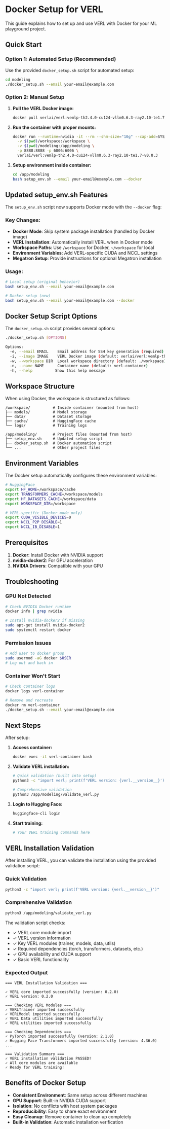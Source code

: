 # Docker Setup for VERL

This guide explains how to set up and use VERL with Docker for your ML playground project.

## Quick Start

### Option 1: Automated Setup (Recommended)

Use the provided `docker_setup.sh` script for automated setup:

```bash
cd modeling
./docker_setup.sh --email your-email@example.com
```

### Option 2: Manual Setup

1. **Pull the VERL Docker image:**

   ```bash
   docker pull verlai/verl:vemlp-th2.4.0-cu124-vllm0.6.3-ray2.10-te1.7-v0.0.3
   ```

2. **Run the container with proper mounts:**

   ```bash
   docker run --runtime=nvidia -it --rm --shm-size="10g" --cap-add=SYS_ADMIN \
     -v $(pwd)/workspace:/workspace \
     -v $(pwd)/modeling:/app/modeling \
     -p 8888:8888 -p 6006:6006 \
     verlai/verl:vemlp-th2.4.0-cu124-vllm0.6.3-ray2.10-te1.7-v0.0.3
   ```

3. **Setup environment inside container:**
   ```bash
   cd /app/modeling
   bash setup_env.sh --email your-email@example.com --docker
   ```

## Updated setup_env.sh Features

The `setup_env.sh` script now supports Docker mode with the `--docker` flag:

### Key Changes:

- **Docker Mode**: Skip system package installation (handled by Docker image)
- **VERL Installation**: Automatically install VERL when in Docker mode
- **Workspace Paths**: Use `/workspace` for Docker, `~/workspace` for local
- **Environment Variables**: Add VERL-specific CUDA and NCCL settings
- **Megatron Setup**: Provide instructions for optional Megatron installation

### Usage:

```bash
# Local setup (original behavior)
bash setup_env.sh --email your-email@example.com

# Docker setup (new)
bash setup_env.sh --email your-email@example.com --docker
```

## Docker Setup Script Options

The `docker_setup.sh` script provides several options:

```bash
./docker_setup.sh [OPTIONS]

Options:
  -e, --email EMAIL    Email address for SSH key generation (required)
  -i, --image IMAGE    VERL Docker image (default: verlai/verl:vemlp-th2.4.0-cu124-vllm0.6.3-ray2.10-te1.7-v0.0.3)
  -w, --workspace DIR  Local workspace directory (default: ./workspace)
  -n, --name NAME      Container name (default: verl-container)
  -h, --help          Show this help message
```

## Workspace Structure

When using Docker, the workspace is structured as follows:

```
/workspace/          # Inside container (mounted from host)
├── models/          # Model storage
├── data/            # Dataset storage
├── cache/           # HuggingFace cache
└── logs/            # Training logs

/app/modeling/       # Project files (mounted from host)
├── setup_env.sh     # Updated setup script
├── docker_setup.sh  # Docker automation script
└── ...              # Other project files
```

## Environment Variables

The Docker setup automatically configures these environment variables:

```bash
# HuggingFace
export HF_HOME=/workspace/cache
export TRANSFORMERS_CACHE=/workspace/models
export HF_DATASETS_CACHE=/workspace/data
export WORKSPACE_DIR=/workspace

# VERL-specific (Docker mode only)
export CUDA_VISIBLE_DEVICES=0
export NCCL_P2P_DISABLE=1
export NCCL_IB_DISABLE=1
```

## Prerequisites

1. **Docker**: Install Docker with NVIDIA support
2. **nvidia-docker2**: For GPU acceleration
3. **NVIDIA Drivers**: Compatible with your GPU

## Troubleshooting

### GPU Not Detected

```bash
# Check NVIDIA Docker runtime
docker info | grep nvidia

# Install nvidia-docker2 if missing
sudo apt-get install nvidia-docker2
sudo systemctl restart docker
```

### Permission Issues

```bash
# Add user to docker group
sudo usermod -aG docker $USER
# Log out and back in
```

### Container Won't Start

```bash
# Check container logs
docker logs verl-container

# Remove and recreate
docker rm verl-container
./docker_setup.sh --email your-email@example.com
```

## Next Steps

After setup:

1. **Access container:**

   ```bash
   docker exec -it verl-container bash
   ```

2. **Validate VERL installation:**

   ```bash
   # Quick validation (built into setup)
   python3 -c "import verl; print(f'VERL version: {verl.__version__}')"
   
   # Comprehensive validation
   python3 /app/modeling/validate_verl.py
   ```

3. **Login to Hugging Face:**

   ```bash
   huggingface-cli login
   ```

4. **Start training:**
   ```bash
   # Your VERL training commands here
   ```

## VERL Installation Validation

After installing VERL, you can validate the installation using the provided validation script:

### Quick Validation
```bash
python3 -c "import verl; print(f'VERL version: {verl.__version__}')"
```

### Comprehensive Validation
```bash
python3 /app/modeling/validate_verl.py
```

The validation script checks:
- ✓ VERL core module import
- ✓ VERL version information
- ✓ Key VERL modules (trainer, models, data, utils)
- ✓ Required dependencies (torch, transformers, datasets, etc.)
- ✓ GPU availability and CUDA support
- ✓ Basic VERL functionality

### Expected Output
```
=== VERL Installation Validation ===

✓ VERL core imported successfully (version: 0.2.0)
✓ VERL version: 0.2.0

=== Checking VERL Modules ===
✓ VERLTrainer imported successfully
✓ VERLModel imported successfully
✓ VERL Data utilities imported successfully
✓ VERL utilities imported successfully

=== Checking Dependencies ===
✓ PyTorch imported successfully (version: 2.1.0)
✓ Hugging Face Transformers imported successfully (version: 4.36.0)
...

=== Validation Summary ===
✓ VERL installation validation PASSED!
✓ All core modules are available
✓ Ready for VERL training!
```

## Benefits of Docker Setup

- **Consistent Environment**: Same setup across different machines
- **GPU Support**: Built-in NVIDIA CUDA support
- **Isolation**: No conflicts with host system packages
- **Reproducibility**: Easy to share exact environment
- **Easy Cleanup**: Remove container to clean up completely
- **Built-in Validation**: Automatic installation verification
